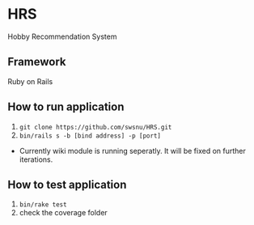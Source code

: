 # HRS
  Hobby Recommendation System

## Framework
  Ruby on Rails

## How to run application
  1. `git clone https://github.com/swsnu/HRS.git`
  2. `bin/rails s -b [bind address] -p [port]`

  * Currently wiki module is running seperatly. It will be fixed on further iterations.

## How to test application
  1. `bin/rake test`
  2. check the coverage folder
